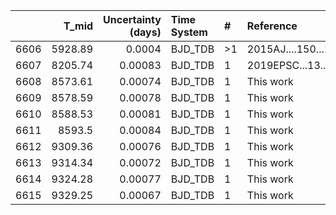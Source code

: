 |      |   T_mid |   Uncertainty (days) | Time System   | #   | Reference           |
|-----:|--------:|---------------------:|:--------------|:----|:--------------------|
| 6606 | 5928.89 |              0.0004  | BJD_TDB       | >1  | 2015AJ....150...18H |
| 6607 | 8205.74 |              0.00083 | BJD_TDB       | 1   | 2019EPSC...13..595E |
| 6608 | 8573.61 |              0.00074 | BJD_TDB       | 1   | This work           |
| 6609 | 8578.59 |              0.00078 | BJD_TDB       | 1   | This work           |
| 6610 | 8588.53 |              0.00081 | BJD_TDB       | 1   | This work           |
| 6611 | 8593.5  |              0.00084 | BJD_TDB       | 1   | This work           |
| 6612 | 9309.36 |              0.00076 | BJD_TDB       | 1   | This work           |
| 6613 | 9314.34 |              0.00072 | BJD_TDB       | 1   | This work           |
| 6614 | 9324.28 |              0.00077 | BJD_TDB       | 1   | This work           |
| 6615 | 9329.25 |              0.00067 | BJD_TDB       | 1   | This work           |